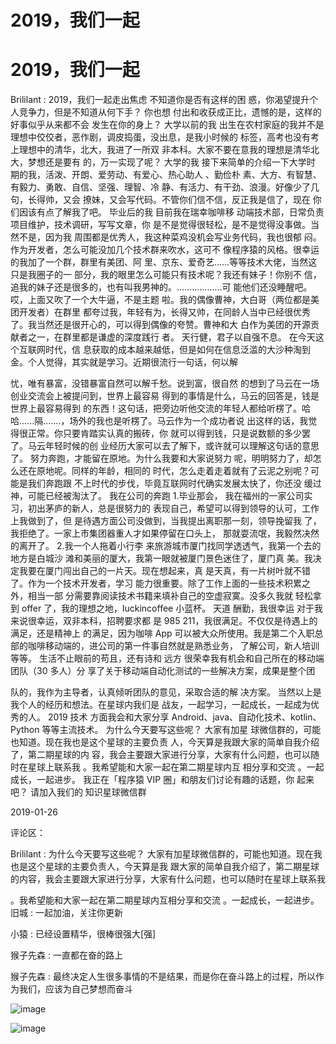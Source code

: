 # 2019，我们一起

# 2019，我们一起

Brililant : 2019，我们一起走出焦虑 不知道你是否有这样的困 惑，你渴望提升个人竞争力，但是不知道从何下手？ 你也想 付出和收获成正比，遗憾的是，这样的好事似乎从来都不会 发生在你的身上？ 大学以前的我 出生在农村家庭的我并不是 理想中佼佼者，恶作剧，调皮捣蛋，没出息，是我小时候的 标签，高考也没有考上理想中的清华，北大，我进了一所双 非本科。大家不要在意我的理想是清华北大，梦想还是要有 的，万一实现了呢？ 大学的我 接下来简单的介绍一下大学时 期的我，活泼、开朗、爱劳动、有爱心、热心助人 、勤俭朴 素、大方、有智慧、有毅力、勇敢、自信、坚强、理智、冷 静、有活力、有干劲、浪漫。好像少了几句，长得帅，又会 撩妹，又会写代码。不管你们信不信，反正我是信了，现在 你们因该有点了解我了吧。 毕业后的我 目前我在瑞幸咖啡移 动端技术部，日常负责项目维护，技术调研，写写文章，你 是不是觉得很轻松，是不是觉得没事做。当然不是，因为我 周围都是优秀人，我这种菜鸡没机会写业务代码，我也很郁 闷。 作为开发者，怎么可能没加几个技术群来吹水，这可不 像程序猿的风格。很幸运的我加了一个群，群里有美团、阿 里、京东、爱奇艺......等等技术大佬，当然这只是我圈子的一 部分，我的眼里怎么可能只有技术呢？我还有妹子！你别不 信，追我的妹子还是很多的，也有叫我男神的。..................可 能他们还没睡醒吧。 哎，上面又吹了一个大牛逼，不是主题 啦。我的偶像曹神，大白哥（两位都是美团开发者）在群里 都夸过我，年轻有为，长得又帅，在同龄人当中已经很优秀 了。我当然还是很开心的，可以得到偶像的夸赞。曹神和大 白作为美团的开源贡献者之一，在群里都是谦虚的深度践行 者。 天行健，君子以自强不息。 在今天这个互联网时代，信 息获取的成本越来越低，但是如何在信息泛滥的大沙种淘到 金。个人觉得，其实就是学习。近期很流行一句话，何以解

忧，唯有暴富，没错暴富自然可以解千愁。说到富，很自然 的想到了马云在一场创业交流会上被提问到，世界上最容易 得到的事情是什么，马云的回答是，钱是世界上最容易得到 的东西！这句话，把旁边听他交流的年轻人都给听楞了。哈 哈......隔.......，场外的我也是听楞了。马云作为一个成功者说 出这样的话，我觉得很正常。你只要肯踏实认真的搬砖，你 就可以得到钱，只是说数额的多少罢了。马云年轻时候的创 业经历大家可以去了解下，或许就可以理解这句话的意思 了。 努力奔跑，才能留在原地。为什么我要和大家说努力 呢，明明努力了，却怎么还在原地呢。同样的年龄，相同的 时代，怎么走着走着就有了云泥之别呢？可能是我们奔跑跟 不上时代的步伐，毕竟互联网时代确实发展太快了，你还没 缓过神，可能已经被淘汰了。 我在公司的奔跑 1.毕业那会， 我在福州的一家公司实习，初出茅庐的新人，总是很努力的 表现自己，希望可以得到领导的认可，工作上我做到了，但 是待遇方面公司没做到，当我提出离职那一刻，领导挽留我 了，我拒绝了。一家上市集团器重人才如果停留在口头上， 那就耍流氓，我毅然决然的离开了。 2.我一个人拖着小行李 来旅游城市厦门找同学透透气，我第一个去的地方是白城沙 滩和美丽的厦大，我第一眼就被厦门景色迷住了，厦门真 美。我决定我要在厦门闯出自己的一片天。现在想起来，真 是天真，有一片树叶就不错了。作为一个技术开发者，学习 能力很重要。除了工作上面的一些技术积累之外，相当一部 分需要靠阅读技术书籍来填补自己的空虚寂寞。没多久我就 轻松拿到 offer 了，我的理想之地，luckincoffee 小蓝杯。 天道 酬勤，我很幸运 对于我来说很幸运，双非本科，招聘要求都 是 985 211，我很满足。不仅仅是待遇上的满足，还是精神上 的满足，因为咖啡 App 可以被大众所使用。我是第二个入职总 部的咖啡移动端的，进公司的第一件事自然就是熟悉业务， 了解公司，新人培训等等。 生活不止眼前的苟且，还有诗和 远方 很荣幸我有机会和自己所在的移动端团队（30 多人）分 享了关于移动端自动化测试的一些解决方案，成果是整个团

队的，我作为主导者，认真倾听团队的意见，采取合适的解 决方案。 当然以上是我个人的经历和想法。在星球内我们是 战友，一起学习，一起成长，一起成为优秀的人。 2019 技术 方面我会和大家分享 Android、java、自动化技术、kotlin、 Python 等等主流技术。 为什么今天要写这些呢？ 大家有加星 球微信群的，可能也知道。现在我也是这个星球的主要负责 人，今天算是我跟大家的简单自我介绍了，第二期星球的内 容，我会主要跟大家进行分享，大家有什么问题，也可以随 时在星球上联系我 。我希望能和大家一起在第二期星球内互 相分享和交流 。一起成长，一起进步。 我正在「程序猿 VIP 圈」和朋友们讨论有趣的话题，你 起来吧？ 请加入我们的 知识星球微信群

2019-01-26

评论区：

Brililant : 为什么今天要写这些呢？ 大家有加星球微信群的，可能也知道。现在我也是这个星球的主要负责人，今天算是我 跟大家的简单自我介绍了，第二期星球的内容，我会主要跟大家进行分享，大家有什么问题，也可以随时在星球上联系我

。我希望能和大家一起在第二期星球内互相分享和交流 。一起成长，一起进步。 旧城 : 一起加油，关注你更新

小猿 : 已经设置精华，很棒很强大[强]

猴子先森 : 一直都在奋的路上

猴子先森 : 最终决定人生很多事情的不是结果，而是你在奋斗路上的过程，所以作为我们，应该为自己梦想而奋斗

![image](img/Image_059.png)

![image](img/Image_060.png)